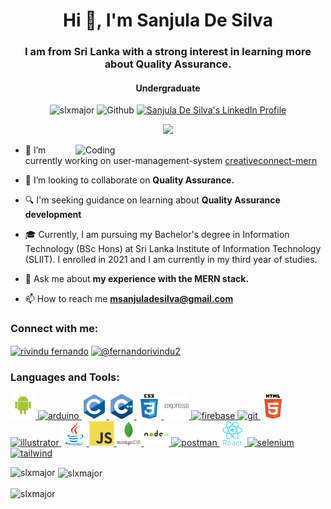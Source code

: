 <h1 align="center">Hi 👋, I'm Sanjula De Silva</h1>
<h3 align="center"> I am from Sri Lanka with a strong interest in learning more about Quality Assurance.</h3>
<h4 align="center">Undergraduate</h4>

<p align="center"> <img src="https://komarev.com/ghpvc/?username=slxmajor&label=Profile%20views&color=0e75b6&style=flat" alt="slxmajor" />
<img src="https://img.shields.io/github/followers/slxmajor?label=Follow&style=social" alt="Github" />
<a href="https://www.linkedin.com/in/sanjula-de-silva-140316212/">    
  <img src="https://img.shields.io/badge/-Sanjula_De_Silva-blue?style=flat-square&logo=Linkedin&logoColor=white&link=https://www.linkedin.com/in/sanjula-de-silva-140316212/" alt="Sanjula De Silva's LinkedIn Profile" />
</a>
</p>

<p align="center">
    <img src="https://readme-typing-svg.herokuapp.com?color=fff&width=480&height=65&lines=Welcome+To+My+Profile+.+.+.+.;+.+.+.&center=true"></a>  
</p>
<img align="right" alt="Coding" width="400" src="https://cdn.dribbble.com/users/1162077/screenshots/3848914/programmer.gif">

- 🔭 I’m currently working on user-management-system [creativeconnect-mern](https://github.com/Mr-RiVi/creativeconnect-mern)

- 👯 I’m looking to collaborate on **Quality Assurance.**

- 🔍 I'm seeking guidance on learning about **Quality Assurance development**

- 🎓 Currently, I am pursuing my Bachelor's degree in Information Technology (BSc Hons) at Sri Lanka Institute of Information Technology (SLIIT). I enrolled in 2021 and I am currently in my third year of studies.

- 💬 Ask me about **my experience with the MERN stack.**

- 📫 How to reach me **msanjuladesilva@gmail.com** 

<h3 align="left">Connect with me:</h3>
<p align="left">
<a href="https://www.linkedin.com/in/sanjula-de-silva-140316212/" target="blank"><img align="center" src="https://raw.githubusercontent.com/rahuldkjain/github-profile-readme-generator/master/src/images/icons/Social/linked-in-alt.svg" alt="rivindu fernando" height="30" width="40" /></a>
<a href="https://www.hackerrank.com/msanjuladesilva?hr_r=1" target="blank"><img align="center" src="https://raw.githubusercontent.com/rahuldkjain/github-profile-readme-generator/master/src/images/icons/Social/hackerrank.svg" alt="@fernandorivindu2" height="30" width="40" /></a>
</p>


<!-- Language and Tools -->
<h3 align="left">Languages and Tools:</h3>
<p align="left"> <a href="https://developer.android.com" target="_blank" rel="noreferrer"> <img src="https://raw.githubusercontent.com/devicons/devicon/master/icons/android/android-original-wordmark.svg" alt="android" width="40" height="40"/> </a> <a href="https://www.arduino.cc/" target="_blank" rel="noreferrer"> <img src="https://cdn.worldvectorlogo.com/logos/arduino-1.svg" alt="arduino" width="40" height="40"/> </a> <a href="https://www.cprogramming.com/" target="_blank" rel="noreferrer"> <img src="https://raw.githubusercontent.com/devicons/devicon/master/icons/c/c-original.svg" alt="c" width="40" height="40"/> </a> <a href="https://www.w3schools.com/cpp/" target="_blank" rel="noreferrer"> <img src="https://raw.githubusercontent.com/devicons/devicon/master/icons/cplusplus/cplusplus-original.svg" alt="cplusplus" width="40" height="40"/> </a> <a href="https://www.w3schools.com/css/" target="_blank" rel="noreferrer"> <img src="https://raw.githubusercontent.com/devicons/devicon/master/icons/css3/css3-original-wordmark.svg" alt="css3" width="40" height="40"/> </a> <a href="https://expressjs.com" target="_blank" rel="noreferrer"> <img src="https://raw.githubusercontent.com/devicons/devicon/master/icons/express/express-original-wordmark.svg" alt="express" width="40" height="40"/> </a> <a href="https://firebase.google.com/" target="_blank" rel="noreferrer"> <img src="https://www.vectorlogo.zone/logos/firebase/firebase-icon.svg" alt="firebase" width="40" height="40"/> </a> <a href="https://git-scm.com/" target="_blank" rel="noreferrer"> <img src="https://www.vectorlogo.zone/logos/git-scm/git-scm-icon.svg" alt="git" width="40" height="40"/> </a> <a href="https://www.w3.org/html/" target="_blank" rel="noreferrer"> <img src="https://raw.githubusercontent.com/devicons/devicon/master/icons/html5/html5-original-wordmark.svg" alt="html5" width="40" height="40"/> </a> <a href="https://www.adobe.com/in/products/illustrator.html" target="_blank" rel="noreferrer"> <img src="https://www.vectorlogo.zone/logos/adobe_illustrator/adobe_illustrator-icon.svg" alt="illustrator" width="40" height="40"/> </a> <a href="https://www.java.com" target="_blank" rel="noreferrer"> <img src="https://raw.githubusercontent.com/devicons/devicon/master/icons/java/java-original.svg" alt="java" width="40" height="40"/> </a> <a href="https://developer.mozilla.org/en-US/docs/Web/JavaScript" target="_blank" rel="noreferrer"> <img src="https://raw.githubusercontent.com/devicons/devicon/master/icons/javascript/javascript-original.svg" alt="javascript" width="40" height="40"/> </a> <a href="https://www.mongodb.com/" target="_blank" rel="noreferrer"> <img src="https://raw.githubusercontent.com/devicons/devicon/master/icons/mongodb/mongodb-original-wordmark.svg" alt="mongodb" width="40" height="40"/> </a> <a href="https://nodejs.org" target="_blank" rel="noreferrer"> <img src="https://raw.githubusercontent.com/devicons/devicon/master/icons/nodejs/nodejs-original-wordmark.svg" alt="nodejs" width="40" height="40"/> </a> <a href="https://postman.com" target="_blank" rel="noreferrer"> <img src="https://www.vectorlogo.zone/logos/getpostman/getpostman-icon.svg" alt="postman" width="40" height="40"/> </a> <a href="https://reactjs.org/" target="_blank" rel="noreferrer"> <img src="https://raw.githubusercontent.com/devicons/devicon/master/icons/react/react-original-wordmark.svg" alt="react" width="40" height="40"/> </a> <a href="https://www.selenium.dev" target="_blank" rel="noreferrer"> <img src="https://raw.githubusercontent.com/detain/svg-logos/780f25886640cef088af994181646db2f6b1a3f8/svg/selenium-logo.svg" alt="selenium" width="40" height="40"/> </a> <a href="https://tailwindcss.com/" target="_blank" rel="noreferrer"> <img src="https://www.vectorlogo.zone/logos/tailwindcss/tailwindcss-icon.svg" alt="tailwind" width="40" height="40"/> </a>
</p>


<!-- most used language, streak, github stats charts -->
<p><img align="left" src="https://github-readme-stats.vercel.app/api/top-langs?username=slxmajor&show_icons=true&locale=en&layout=compact" alt="slxmajor" /></p>

<p>&nbsp;<img align="center" src="https://github-readme-stats.vercel.app/api?username=slxmajor&show_icons=true&locale=en" alt="slxmajor" /></p>

<p><img align="center" src="https://github-readme-streak-stats.herokuapp.com/?user=slxmajor&" alt="slxmajor" /></p>



